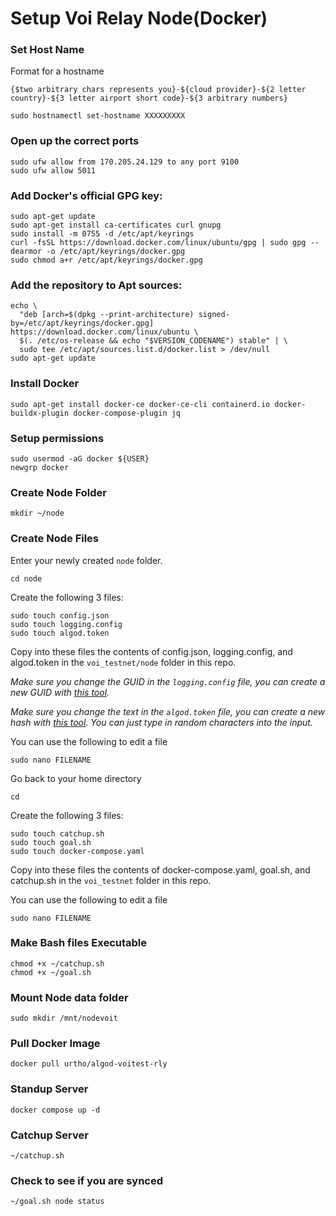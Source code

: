 # Setup Voi Relay Node(Docker)
### Set Host Name
Format for a hostname
```
{$two arbitrary chars represents you}-${cloud provider}-${2 letter country}-${3 letter airport short code}-${3 arbitrary numbers}
```
```
sudo hostnamectl set-hostname XXXXXXXXX
```

### Open up the correct ports
```
sudo ufw allow from 170.205.24.129 to any port 9100
sudo ufw allow 5011
```
### Add Docker's official GPG key:
```
sudo apt-get update
sudo apt-get install ca-certificates curl gnupg
sudo install -m 0755 -d /etc/apt/keyrings
curl -fsSL https://download.docker.com/linux/ubuntu/gpg | sudo gpg --dearmor -o /etc/apt/keyrings/docker.gpg
sudo chmod a+r /etc/apt/keyrings/docker.gpg
```
### Add the repository to Apt sources:
```
echo \
  "deb [arch=$(dpkg --print-architecture) signed-by=/etc/apt/keyrings/docker.gpg] https://download.docker.com/linux/ubuntu \
  $(. /etc/os-release && echo "$VERSION_CODENAME") stable" | \
  sudo tee /etc/apt/sources.list.d/docker.list > /dev/null
sudo apt-get update
```
### Install Docker
```
sudo apt-get install docker-ce docker-ce-cli containerd.io docker-buildx-plugin docker-compose-plugin jq
```
### Setup permissions
```
sudo usermod -aG docker ${USER}
newgrp docker
```
### Create Node Folder
```
mkdir ~/node
```
### Create Node Files
Enter your newly created `node` folder.

```
cd node
```

Create the following 3 files:

```
sudo touch config.json
sudo touch logging.config
sudo touch algod.token
```

Copy into these files the contents of config.json, logging.config, and algod.token in the `voi_testnet/node` folder in this repo. 

*Make sure you change the GUID in the `logging.config` file, you can create a new GUID with [this tool](https://guidgenerator.com/).*

*Make sure you change the text in the `algod.token` file, you can create a new hash with [this tool](https://emn178.github.io/online-tools/sha256.html). You can just type in random characters into the input.*

You can use the following to edit a file

```
sudo nano FILENAME
```

Go back to your home directory 

```
cd
```

Create the following 3 files:

```
sudo touch catchup.sh
sudo touch goal.sh
sudo touch docker-compose.yaml
```

Copy into these files the contents of docker-compose.yaml, goal.sh, and catchup.sh in the `voi_testnet` folder in this repo.

You can use the following to edit a file

```
sudo nano FILENAME
```

### Make Bash files Executable
```
chmod +x ~/catchup.sh
chmod +x ~/goal.sh
```
### Mount Node data folder
```
sudo mkdir /mnt/nodevoit
```
### Pull Docker Image
```
docker pull urtho/algod-voitest-rly
```
### Standup Server
```
docker compose up -d
```
### Catchup Server
```
~/catchup.sh
```
### Check to see if you are synced
```
~/goal.sh node status
```
